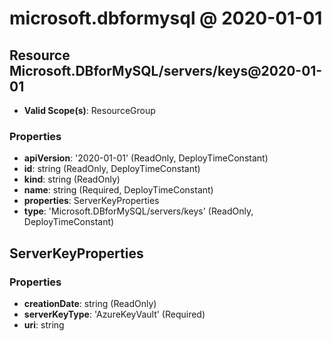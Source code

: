 # microsoft.dbformysql @ 2020-01-01

## Resource Microsoft.DBforMySQL/servers/keys@2020-01-01
* **Valid Scope(s)**: ResourceGroup
### Properties
* **apiVersion**: '2020-01-01' (ReadOnly, DeployTimeConstant)
* **id**: string (ReadOnly, DeployTimeConstant)
* **kind**: string (ReadOnly)
* **name**: string (Required, DeployTimeConstant)
* **properties**: ServerKeyProperties
* **type**: 'Microsoft.DBforMySQL/servers/keys' (ReadOnly, DeployTimeConstant)

## ServerKeyProperties
### Properties
* **creationDate**: string (ReadOnly)
* **serverKeyType**: 'AzureKeyVault' (Required)
* **uri**: string

